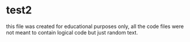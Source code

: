 # test2

this file was created for educational purposes only, all the code files were not meant to contain
logical code but just random text.
